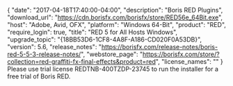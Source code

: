 {
  "date": "2017-04-18T17:40:00-04:00",
  "description": "Boris RED Plugins",
  "download_url": "https://cdn.borisfx.com/borisfx/store/RED56e_64Bit.exe",
  "host": "Adobe, Avid, OFX",
  "platform": "Windows 64-Bit",
  "product": "RED",
  "require_login": true,
  "title": "RED 5 for All Hosts Windows",
  "upgrade_topic": "{18BB53D6-1CF8-4A8F-A186-CD020F0A53DB}",
  "version": 5.6,
  "release_notes": "https://borisfx.com/release-notes/boris-red-5-5-3-release-notes/",
  "webstore_page": "https://borisfx.com/store/?collection=red-graffiti-fx-final-effects&product=red",
  "license_names": ""
}
Please use trial license REDTNB-400TZDP-23745 to run the installer for a free trial of Boris RED.
